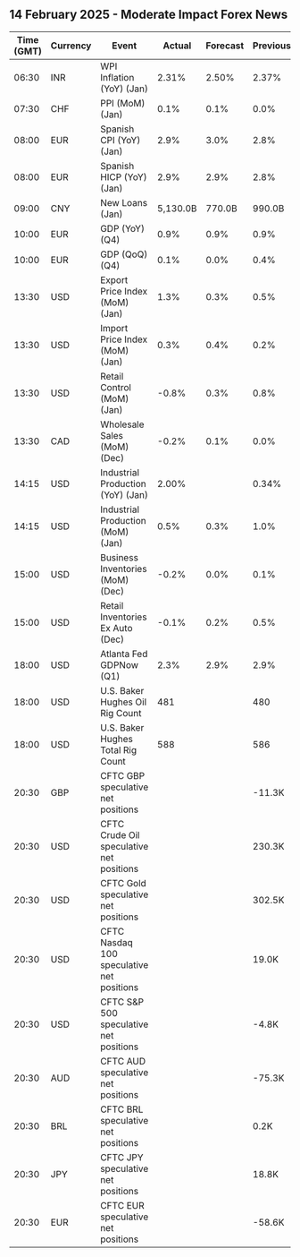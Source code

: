## 14 February 2025 - Moderate Impact Forex News

| Time (GMT) | Currency | Event | Actual | Forecast | Previous |
|------|----------|-------|--------|----------|----------|
| 06:30 | INR | WPI Inflation (YoY) (Jan) | 2.31% | 2.50% | 2.37% |
| 07:30 | CHF | PPI (MoM) (Jan) | 0.1% | 0.1% | 0.0% |
| 08:00 | EUR | Spanish CPI (YoY) (Jan) | 2.9% | 3.0% | 2.8% |
| 08:00 | EUR | Spanish HICP (YoY) (Jan) | 2.9% | 2.9% | 2.8% |
| 09:00 | CNY | New Loans (Jan) | 5,130.0B | 770.0B | 990.0B |
| 10:00 | EUR | GDP (YoY) (Q4) | 0.9% | 0.9% | 0.9% |
| 10:00 | EUR | GDP (QoQ) (Q4) | 0.1% | 0.0% | 0.4% |
| 13:30 | USD | Export Price Index (MoM) (Jan) | 1.3% | 0.3% | 0.5% |
| 13:30 | USD | Import Price Index (MoM) (Jan) | 0.3% | 0.4% | 0.2% |
| 13:30 | USD | Retail Control (MoM) (Jan) | -0.8% | 0.3% | 0.8% |
| 13:30 | CAD | Wholesale Sales (MoM) (Dec) | -0.2% | 0.1% | 0.0% |
| 14:15 | USD | Industrial Production (YoY) (Jan) | 2.00% |  | 0.34% |
| 14:15 | USD | Industrial Production (MoM) (Jan) | 0.5% | 0.3% | 1.0% |
| 15:00 | USD | Business Inventories (MoM) (Dec) | -0.2% | 0.0% | 0.1% |
| 15:00 | USD | Retail Inventories Ex Auto (Dec) | -0.1% | 0.2% | 0.5% |
| 18:00 | USD | Atlanta Fed GDPNow (Q1) | 2.3% | 2.9% | 2.9% |
| 18:00 | USD | U.S. Baker Hughes Oil Rig Count | 481 |  | 480 |
| 18:00 | USD | U.S. Baker Hughes Total Rig Count | 588 |  | 586 |
| 20:30 | GBP | CFTC GBP speculative net positions |  |  | -11.3K |
| 20:30 | USD | CFTC Crude Oil speculative net positions |  |  | 230.3K |
| 20:30 | USD | CFTC Gold speculative net positions |  |  | 302.5K |
| 20:30 | USD | CFTC Nasdaq 100 speculative net positions |  |  | 19.0K |
| 20:30 | USD | CFTC S&P 500 speculative net positions |  |  | -4.8K |
| 20:30 | AUD | CFTC AUD speculative net positions |  |  | -75.3K |
| 20:30 | BRL | CFTC BRL speculative net positions |  |  | 0.2K |
| 20:30 | JPY | CFTC JPY speculative net positions |  |  | 18.8K |
| 20:30 | EUR | CFTC EUR speculative net positions |  |  | -58.6K |
